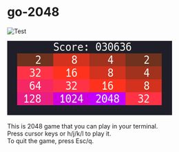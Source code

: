 # go-2048
![Test](./../../actions/workflows/test.yaml/badge.svg)  

![2048](https://raw.githubusercontent.com/NI57721/go-2048/assets/screenshot.png)

This is 2048 game that you can play in your terminal.  
Press cursor keys or h/j/k/l to play it.  
To quit the game, press Esc/q.


